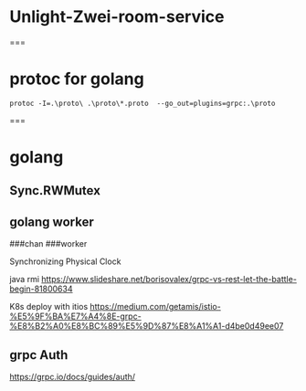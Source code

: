 # Unlight-Zwei-room-service 



===

# protoc for golang
```
protoc -I=.\proto\ .\proto\*.proto  --go_out=plugins=grpc:.\proto
```

===

# golang 

## Sync.RWMutex

[](https://wizardforcel.gitbooks.io/gopl-zh/ch9/ch9-03.html)


## golang worker

###chan  ###worker


Synchronizing Physical Clock


java rmi 
https://www.slideshare.net/borisovalex/grpc-vs-rest-let-the-battle-begin-81800634

K8s deploy with itios 
https://medium.com/getamis/istio-%E5%9F%BA%E7%A4%8E-grpc-%E8%B2%A0%E8%BC%89%E5%9D%87%E8%A1%A1-d4be0d49ee07



## grpc Auth 

https://grpc.io/docs/guides/auth/
